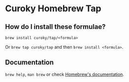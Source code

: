 # Curoky Homebrew Tap

## How do I install these formulae?

`brew install curoky/tap/<formula>`

Or `brew tap curoky/tap` and then `brew install <formula>`.

## Documentation

`brew help`, `man brew` or check [Homebrew's documentation](https://docs.brew.sh).
